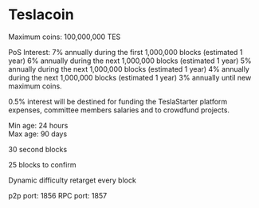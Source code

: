 # Teslacoin

Maximum coins: 100,000,000 TES

PoS Interest:
7% annually during the first 1,000,000 blocks (estimated 1 year)
6% annually during the next 1,000,000 blocks (estimated 1 year)
5% annually during the next 1,000,000 blocks (estimated 1 year)
4% annually during the next 1,000,000 blocks (estimated 1 year)
3% annually until new maximum coins.
     
0.5% interest will be destined for funding the TeslaStarter platform expenses, committee members
salaries and to crowdfund projects.

Min age: 24 hours  
Max age: 90 days

30 second blocks

25 blocks to confirm

Dynamic difficulty retarget every block

p2p port: 1856
RPC port: 1857

